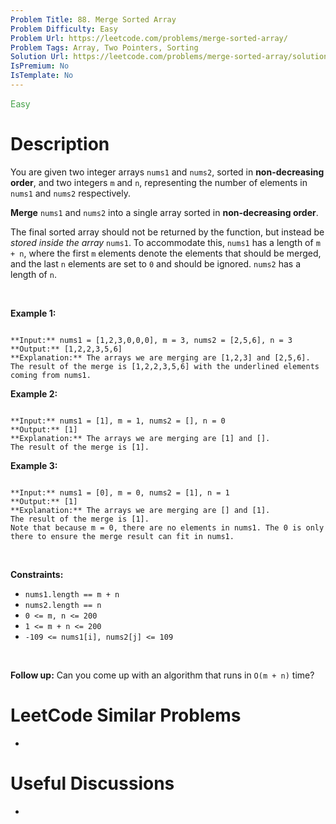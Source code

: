 ```yaml
---
Problem Title: 88. Merge Sorted Array
Problem Difficulty: Easy
Problem Url: https://leetcode.com/problems/merge-sorted-array/
Problem Tags: Array, Two Pointers, Sorting
Solution Url: https://leetcode.com/problems/merge-sorted-array/solution/
IsPremium: No
IsTemplate: No
---
```


<span style="color: rgb(67, 160, 71);">Easy</span>

# Description

You are given two integer arrays `nums1` and `nums2`, sorted in **non-decreasing order**, and two integers `m` and `n`, representing the number of elements in `nums1` and `nums2` respectively.


**Merge** `nums1` and `nums2` into a single array sorted in **non-decreasing order**.


The final sorted array should not be returned by the function, but instead be *stored inside the array* `nums1`. To accommodate this, `nums1` has a length of `m + n`, where the first `m` elements denote the elements that should be merged, and the last `n` elements are set to `0` and should be ignored. `nums2` has a length of `n`.


 


**Example 1:**



```

**Input:** nums1 = [1,2,3,0,0,0], m = 3, nums2 = [2,5,6], n = 3
**Output:** [1,2,2,3,5,6]
**Explanation:** The arrays we are merging are [1,2,3] and [2,5,6].
The result of the merge is [1,2,2,3,5,6] with the underlined elements coming from nums1.

```

**Example 2:**



```

**Input:** nums1 = [1], m = 1, nums2 = [], n = 0
**Output:** [1]
**Explanation:** The arrays we are merging are [1] and [].
The result of the merge is [1].

```

**Example 3:**



```

**Input:** nums1 = [0], m = 0, nums2 = [1], n = 1
**Output:** [1]
**Explanation:** The arrays we are merging are [] and [1].
The result of the merge is [1].
Note that because m = 0, there are no elements in nums1. The 0 is only there to ensure the merge result can fit in nums1.

```

 


**Constraints:**


* `nums1.length == m + n`
* `nums2.length == n`
* `0 <= m, n <= 200`
* `1 <= m + n <= 200`
* `-109 <= nums1[i], nums2[j] <= 109`


 


**Follow up:** Can you come up with an algorithm that runs in `O(m + n)` time?




# LeetCode Similar Problems

- []()

# Useful Discussions

- []()
